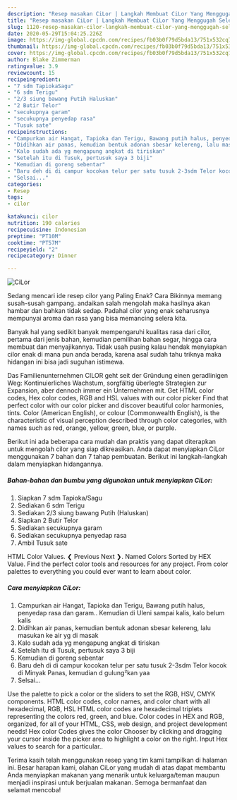 ```yaml
---
description: "Resep masakan CiLor | Langkah Membuat CiLor Yang Menggugah Selera"
title: "Resep masakan CiLor | Langkah Membuat CiLor Yang Menggugah Selera"
slug: 1120-resep-masakan-cilor-langkah-membuat-cilor-yang-menggugah-selera
date: 2020-05-29T15:04:25.226Z
image: https://img-global.cpcdn.com/recipes/fb03b0f79d5bda13/751x532cq70/cilor-foto-resep-utama.jpg
thumbnail: https://img-global.cpcdn.com/recipes/fb03b0f79d5bda13/751x532cq70/cilor-foto-resep-utama.jpg
cover: https://img-global.cpcdn.com/recipes/fb03b0f79d5bda13/751x532cq70/cilor-foto-resep-utama.jpg
author: Blake Zimmerman
ratingvalue: 3.9
reviewcount: 15
recipeingredient:
- "7 sdm TapiokaSagu"
- "6 sdm Terigu"
- "2/3 siung bawang Putih Haluskan"
- "2 Butir Telor"
- "secukupnya garam"
- "secukupnya penyedap rasa"
- "Tusuk sate"
recipeinstructions:
- "Campurkan air Hangat, Tapioka dan Terigu, Bawang putih halus, penyedap rasa dan garam.. Kemudian di Uleni sampai kalis, kalo belum kalis"
- "Didihkan air panas, kemudian bentuk adonan sbesar kelereng, lalu masukan ke air yg di masak"
- "Kalo sudah ada yg mengapung angkat di tiriskan"
- "Setelah itu di Tusuk, pertusuk saya 3 biji"
- "Kemudian di goreng sebentar"
- "Baru deh di di campur kocokan telur per satu tusuk 2-3sdm Telor kocok di Minyak Panas, kemudian d gulung²kan yaa"
- "Selsai..."
categories:
- Resep
tags:
- cilor

katakunci: cilor 
nutrition: 190 calories
recipecuisine: Indonesian
preptime: "PT10M"
cooktime: "PT57M"
recipeyield: "2"
recipecategory: Dinner

---
```



![CiLor](https://img-global.cpcdn.com/recipes/fb03b0f79d5bda13/751x532cq70/cilor-foto-resep-utama.jpg)

Sedang mencari ide resep cilor yang Paling Enak? Cara Bikinnya memang susah-susah gampang. andaikan salah mengolah maka hasilnya akan hambar dan bahkan tidak sedap. Padahal cilor yang enak seharusnya mempunyai aroma dan rasa yang bisa memancing selera kita.

Banyak hal yang sedikit banyak mempengaruhi kualitas rasa dari cilor, pertama dari jenis bahan, kemudian pemilihan bahan segar, hingga cara membuat dan menyajikannya. Tidak usah pusing kalau hendak menyiapkan cilor enak di mana pun anda berada, karena asal sudah tahu triknya maka hidangan ini bisa jadi suguhan istimewa.

Das Familienunternehmen CILOR geht seit der Gründung einen geradlinigen Weg: Kontinuierliches Wachstum, sorgfältig überlegte Strategien zur Expansion, aber dennoch immer ein Unternehmen mit. Get HTML color codes, Hex color codes, RGB and HSL values with our color picker Find that perfect color with our color picker and discover beautiful color harmonies, tints. Color (American English), or colour (Commonwealth English), is the characteristic of visual perception described through color categories, with names such as red, orange, yellow, green, blue, or purple.


Berikut ini ada beberapa cara mudah dan praktis yang dapat diterapkan untuk mengolah cilor yang siap dikreasikan. Anda dapat menyiapkan CiLor menggunakan 7 bahan dan 7 tahap pembuatan. Berikut ini langkah-langkah dalam menyiapkan hidangannya.

<!--inarticleads1-->

##### Bahan-bahan dan bumbu yang digunakan untuk menyiapkan CiLor:

1. Siapkan 7 sdm Tapioka/Sagu
1. Sediakan 6 sdm Terigu
1. Sediakan 2/3 siung bawang Putih (Haluskan)
1. Siapkan 2 Butir Telor
1. Sediakan secukupnya garam
1. Sediakan secukupnya penyedap rasa
1. Ambil Tusuk sate


HTML Color Values. ❮ Previous Next ❯. Named Colors Sorted by HEX Value. Find the perfect color tools and resources for any project. From color palettes to everything you could ever want to learn about color. 

<!--inarticleads2-->

##### Cara menyiapkan CiLor:

1. Campurkan air Hangat, Tapioka dan Terigu, Bawang putih halus, penyedap rasa dan garam.. Kemudian di Uleni sampai kalis, kalo belum kalis
1. Didihkan air panas, kemudian bentuk adonan sbesar kelereng, lalu masukan ke air yg di masak
1. Kalo sudah ada yg mengapung angkat di tiriskan
1. Setelah itu di Tusuk, pertusuk saya 3 biji
1. Kemudian di goreng sebentar
1. Baru deh di di campur kocokan telur per satu tusuk 2-3sdm Telor kocok di Minyak Panas, kemudian d gulung²kan yaa
1. Selsai...


Use the palette to pick a color or the sliders to set the RGB, HSV, CMYK components. HTML color codes, color names, and color chart with all hexadecimal, RGB, HSL HTML color codes are hexadecimal triplets representing the colors red, green, and blue. Color codes in HEX and RGB, organized, for all of your HTML, CSS, web design, and project development needs! Hex color Codes gives the color Chooser by clicking and dragging your cursor inside the picker area to highlight a color on the right. Input Hex values to search for a particular.. 

Terima kasih telah menggunakan resep yang tim kami tampilkan di halaman ini. Besar harapan kami, olahan CiLor yang mudah di atas dapat membantu Anda menyiapkan makanan yang menarik untuk keluarga/teman maupun menjadi inspirasi untuk berjualan makanan. Semoga bermanfaat dan selamat mencoba!
